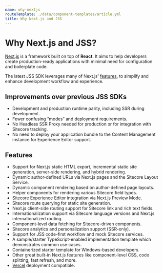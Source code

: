 ```yaml
---
name: why-nextjs
routeTemplate: ./data/component-templates/article.yml
title: Why Next.js and JSS
---
```

# Why Next.js and JSS?

[Next.js](https://nextjs.org/) is a framework built on top of **React**. It aims to help developers create production-ready applications with minimal need for configuration and boilerplate code. 

The latest JSS SDK leverages many of Next.js' [features](https://nextjs.org/#features), to simplify and enhance development workflow and experience. 

## Improvements over previous JSS SDKs

* Development and production runtime parity, including SSR during development.
* Fewer confusing “modes” and deployment requirements.
* No Headless SSR Proxy needed for production or for integration with Sitecore tracking.
* No need to deploy your application bundle to the Content Management instance for Experience Editor support.

## Features

- Support for Next.js static HTML export, incremental static site generation, server-side rendering, and hybrid rendering.
- Dynamic author-defined URLs via Next.js pages and the Sitecore Layout Service.
- Dynamic component rendering based on author-defined page layouts.
- Helper components for rendering various Sitecore field types.
- Sitecore Experience Editor integration via Next.js Preview Mode.
- Sitecore route querying for static site generation.
- Next.js client-side routing support for Sitecore link and rich text fields.
- Internationalization support via Sitecore language versions and Next.js internationalized routing.
- Component-level data fetching for Sitecore-driven components.
- Sitecore analytics and personalization support (SSR-only).
- Support for JSS code-first workflow and mock Sitecore services.
- A sample/starter TypeScript-enabled implementation template which demonstrates common use cases.
- Containerized starter template for Windows-based developers.
- Other great built-in Next.js features like component-level CSS, code splitting, fast refresh, and more.
- [Vercel](https://vercel.com/) deployment compatible.